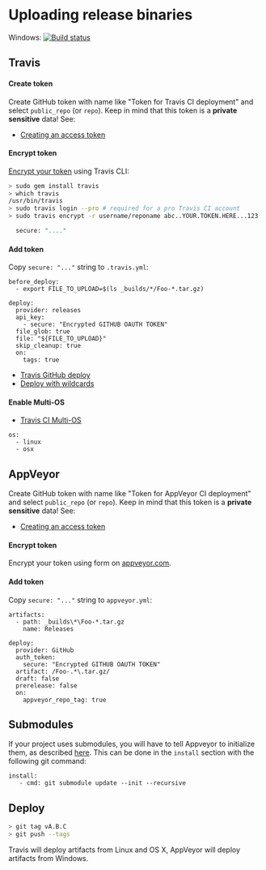 # Uploading release binaries


Windows: [![Build status](https://ci.appveyor.com/api/projects/status/6gmmtit4n11oj40g?svg=true)](https://ci.appveyor.com/project/unknownv2/github-binary-release-ci)

## Travis

#### Create token

Create GitHub token with name like "Token for Travis CI deployment" and select `public_repo` (or `repo`). Keep in mind that this token is a **private sensitive** data! See:
  * [Creating an access token](https://help.github.com/articles/creating-an-access-token-for-command-line-use)

#### Encrypt token

[Encrypt your token](http://docs.travis-ci.com/user/encryption-keys) using Travis CLI:

```bash
> sudo gem install travis
> which travis
/usr/bin/travis
> sudo travis login --pro # required for a pro Travis CI account
> sudo travis encrypt -r username/reponame abc..YOUR.TOKEN.HERE...123

  secure: "...."
```

#### Add token

Copy `secure: "..."` string to `.travis.yml`:

```
before_deploy:
  - export FILE_TO_UPLOAD=$(ls _builds/*/Foo-*.tar.gz)

deploy:
  provider: releases
  api_key:
    - secure: "Encrypted GITHUB OAUTH TOKEN"
  file_glob: true
  file: "${FILE_TO_UPLOAD}"
  skip_cleanup: true
  on:
    tags: true
```

* [Travis GitHub deploy](http://docs.travis-ci.com/user/deployment/releases/)
* [Deploy with wildcards](http://stackoverflow.com/a/28579635/2288008)

#### Enable Multi-OS

* [Travis CI Multi-OS](http://docs.travis-ci.com/user/multi-os/)

```
os:
  - linux
  - osx
```

## AppVeyor

Create GitHub token with name like "Token for AppVeyor CI deployment" and select `public_repo` (or `repo`). Keep in mind that this token is a **private sensitive** data! See:
  * [Creating an access token](https://help.github.com/articles/creating-an-access-token-for-command-line-use)

#### Encrypt token

Encrypt your token using form on [appveyor.com](https://ci.appveyor.com/tools/encrypt).

#### Add token

Copy `secure: "..."` string to `appveyor.yml`:

```
artifacts:
  - path: _builds\*\Foo-*.tar.gz
    name: Releases

deploy:
  provider: GitHub
  auth_token:
    secure: "Encrypted GITHUB OAUTH TOKEN"
  artifact: /Foo-.*\.tar.gz/
  draft: false
  prerelease: false
  on:
    appveyor_repo_tag: true
```

## Submodules

If your project uses submodules, you will have to tell Appveyor to initialize them, as described [here](http://www.appveyor.com/docs/how-to/private-git-sub-modules).  This can be done in the `install` section with the following git command:

```
install:
   - cmd: git submodule update --init --recursive
```

## Deploy

```bash
> git tag vA.B.C
> git push --tags
```

Travis will deploy artifacts from Linux and OS X, AppVeyor will deploy artifacts from Windows.
